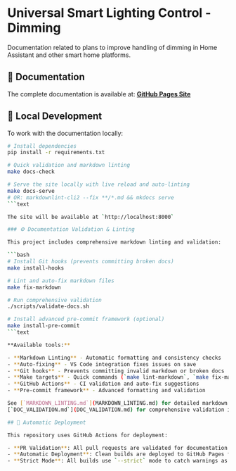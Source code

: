 # Universal Smart Lighting Control - Dimming

Documentation related to plans to improve handling of dimming in Home Assistant and other smart home platforms.

## 📖 Documentation

The complete documentation is available at: **[GitHub Pages Site](https://your-username.github.io/dimming/)**

## 🚀 Local Development

To work with the documentation locally:

```bash
# Install dependencies
pip install -r requirements.txt

# Quick validation and markdown linting
make docs-check

# Serve the site locally with live reload and auto-linting
make docs-serve
# OR: markdownlint-cli2 --fix **/*.md && mkdocs serve
```text

The site will be available at `http://localhost:8000`

### ⚙️ Documentation Validation & Linting

This project includes comprehensive markdown linting and validation:

```bash
# Install Git hooks (prevents committing broken docs)
make install-hooks

# Lint and auto-fix markdown files
make fix-markdown

# Run comprehensive validation
./scripts/validate-docs.sh

# Install advanced pre-commit framework (optional)
make install-pre-commit
```text

**Available tools:**

- **Markdown Linting** - Automatic formatting and consistency checks
- **Auto-fixing** - VS Code integration fixes issues on save
- **Git hooks** - Prevents committing invalid markdown or broken docs
- **Make targets** - Quick commands (`make lint-markdown`, `make fix-markdown`)
- **GitHub Actions** - CI validation and auto-fix suggestions
- **Pre-commit framework** - Advanced formatting and validation

See [`MARKDOWN_LINTING.md`](MARKDOWN_LINTING.md) for detailed markdown linting setup and
[`DOC_VALIDATION.md`](DOC_VALIDATION.md) for comprehensive validation instructions.

## 🔄 Automatic Deployment

This repository uses GitHub Actions for deployment:

- **PR Validation**: All pull requests are validated for documentation integrity
- **Automatic Deployment**: Clean builds are deployed to GitHub Pages from the main branch
- **Strict Mode**: All builds use `--strict` mode to catch warnings as errors
